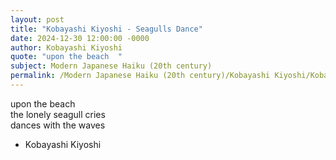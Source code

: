 ```yaml
---
layout: post
title: "Kobayashi Kiyoshi - Seagulls Dance"
date: 2024-12-30 12:00:00 -0000
author: Kobayashi Kiyoshi
quote: "upon the beach  "
subject: Modern Japanese Haiku (20th century)
permalink: /Modern Japanese Haiku (20th century)/Kobayashi Kiyoshi/Kobayashi Kiyoshi - Seagulls Dance
---
```


upon the beach  
the lonely seagull cries  
dances with the waves

- Kobayashi Kiyoshi
